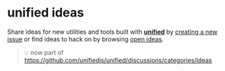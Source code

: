 # unified ideas

Share ideas for new utilities and tools built with [**unified**](https://github.com/unifiedjs/unified) by [creating a new issue](https://github.com/unifiedjs/ideas/issues/new) or find ideas to hack on by browsing [open ideas](https://github.com/unifiedjs/ideas/issues).

> :bulb: now part of https://github.com/unifiedjs/unified/discussions/categories/ideas

